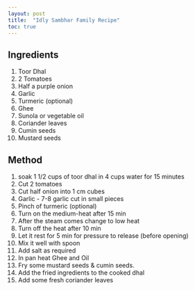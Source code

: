 ```yaml
---
layout: post
title:  "Idly Sambhar Family Recipe"
toc: true
---
```


## Ingredients

1. Toor Dhal
2. 2 Tomatoes
3. Half a purple onion
4. Garlic
5. Turmeric (optional)
6. Ghee
7. Sunola or vegetable oil
8. Coriander leaves
9. Cumin seeds
10. Mustard seeds
  
## Method

1. soak 1 1/2 cups of toor dhal in 4 cups water for 15 minutes 
2. Cut 2 tomatoes
3. Cut half onion into 1 cm cubes
4. Garlic - 7-8 garlic cut in small pieces
5. Pinch of turmeric (optional)
6. Turn on the medium-heat after 15 min
7. After the steam comes change to low heat
8. Turn off the heat after 10 min
9. Let it rest for 5 min for pressure to release (before opening)
10. Mix it well with spoon
11. Add salt as required
12. In pan heat Ghee and Oil
13. Fry some mustard seeds & cumin seeds.
14. Add the fried ingredients to the cooked dhal
15. Add some fresh coriander leaves

